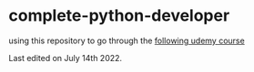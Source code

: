 # complete-python-developer

using this repository to go through the [following udemy course](https://www.udemy.com/course/complete-python-developer-zero-to-mastery/)

Last edited on July 14th 2022.